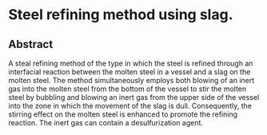 # Steel refining method using slag.

## Abstract
A steal refining method of the type in which the steel is refined through an interfacial reaction between the molten steel in a vessel and a slag on the molten steel. The method simultaneously employs both blowing of an inert gas into the molten steel from the bottom of the vessel to stir the molten steel by bubbling and blowing an inert gas from the upper side of the vessel into the zone in which the movement of the slag is dull. Consequently, the stirring effect on the molten steel is enhanced to promote the refining reaction. The inert gas can contain a desulfurization agent.